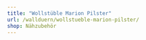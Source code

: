 ```yaml
---
title: "Wollstüble Marion Pilster"
url: /wallduern/wollstueble-marion-pilster/
shop: Nähzubehör
---
```

